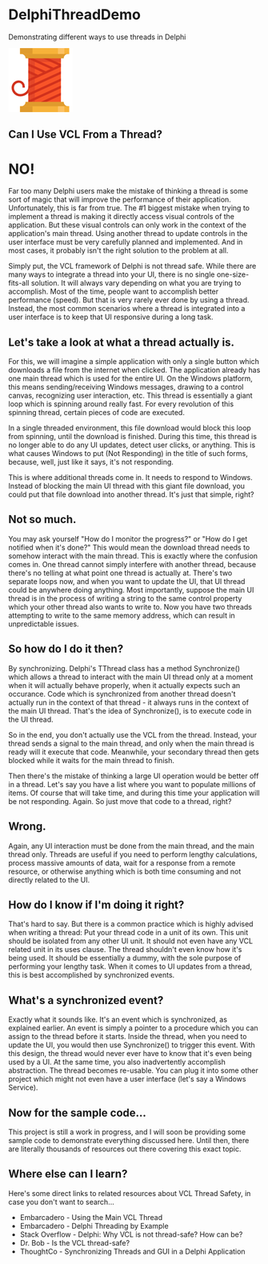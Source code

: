 # DelphiThreadDemo
Demonstrating different ways to use threads in Delphi

![Thread](/ThreadIcon.png "Thread")

## Can I Use VCL From a Thread?

# NO!

Far too many Delphi users make the mistake of thinking a thread is some sort of magic that will improve the performance of their application. Unfortunately, this is far from true. The #1 biggest mistake when trying to implement a thread is making it directly access visual controls of the application. But these visual controls can only work in the context of the application's main thread. Using another thread to update controls in the user interface must be very carefully planned and implemented. And in most cases, it probably isn't the right solution to the problem at all.

Simply put, the VCL framework of Delphi is not thread safe. While there are many ways to integrate a thread into your UI, there is no single one-size-fits-all solution. It will always vary depending on what you are trying to accomplish. Most of the time, people want to accomplish better performance (speed). But that is very rarely ever done by using a thread. Instead, the most common scenarios where a thread is integrated into a user interface is to keep that UI responsive during a long task.

## Let's take a look at what a thread actually is. 

For this, we will imagine a simple application with only a single button which downloads a file from the internet when clicked. The application already has one main thread which is used for the entire UI. On the Windows platform, this means sending/receiving Windows messages, drawing to a control canvas, recognizing user interaction, etc. This thread is essentially a giant loop which is spinning around really fast. For every revolution of this spinning thread, certain pieces of code are executed.

In a single threaded environment, this file download would block this loop from spinning, until the download is finished. During this time, this thread is no longer able to do any UI updates, detect user clicks, or anything. This is what causes Windows to put (Not Responding) in the title of such forms, because, well, just like it says, it's not responding.

This is where additional threads come in. It needs to respond to Windows. Instead of blocking the main UI thread with this giant file download, you could put that file download into another thread. It's just that simple, right?

## Not so much.

You may ask yourself "How do I monitor the progress?" or "How do I get notified when it's done?" This would mean the download thread needs to somehow interact with the main thread. This is exactly where the confusion comes in. One thread cannot simply interfere with another thread, because there's no telling at what point one thread is actually at. There's two separate loops now, and when you want to update the UI, that UI thread could be anywhere doing anything. Most importantly, suppose the main UI thread is in the process of writing a string to the same control property which your other thread also wants to write to. Now you have two threads attempting to write to the same memory address, which can result in unpredictable issues.

## So how do I do it then?

By synchronizing. Delphi's TThread class has a method Synchronize() which allows a thread to interact with the main UI thread only at a moment when it will actually behave properly, when it actually expects such an occurance. Code which is synchronized from another thread doesn't actually run in the context of that thread - it always runs in the context of the main UI thread. That's the idea of Synchronize(), is to execute code in the UI thread.

So in the end, you don't actually use the VCL from the thread. Instead, your thread sends a signal to the main thread, and only when the main thread is ready will it execute that code. Meanwhile, your secondary thread then gets blocked while it waits for the main thread to finish.

Then there's the mistake of thinking a large UI operation would be better off in a thread. Let's say you have a list where you want to populate millions of items. Of course that will take time, and during this time your application will be not responding. Again. So just move that code to a thread, right?

## Wrong.

Again, any UI interaction must be done from the main thread, and the main thread only. Threads are useful if you need to perform lengthy calculations, process massive amounts of data, wait for a response from a remote resource, or otherwise anything which is both time consuming and not directly related to the UI.

## How do I know if I'm doing it right?

That's hard to say. But there is a common practice which is highly advised when writing a thread: Put your thread code in a unit of its own. This unit should be isolated from any other UI unit. It should not even have any VCL related unit in its uses clause. The thread shouldn't even know how it's being used. It should be essentially a dummy, with the sole purpose of performing your lengthy task. When it comes to UI updates from a thread, this is best accomplished by synchronized events.

## What's a synchronized event?

Exactly what it sounds like. It's an event which is synchronized, as explained earlier. An event is simply a pointer to a procedure which you can assign to the thread before it starts. Inside the thread, when you need to update the UI, you would then use Synchronize() to trigger this event. With this design, the thread would never ever have to know that it's even being used by a UI. At the same time, you also inadvertently accomplish abstraction. The thread becomes re-usable. You can plug it into some other project which might not even have a user interface (let's say a Windows Service).

## Now for the sample code...

This project is still a work in progress, and I will soon be providing some sample code to demonstrate everything discussed here. Until then, there are literally thousands of resources out there covering this exact topic.

## Where else can I learn?

Here's some direct links to related resources about VCL Thread Safety, in case you don't want to search...

 - Embarcadero - Using the Main VCL Thread
 - Embarcadero - Delphi Threading by Example
 - Stack Overflow - Delphi: Why VCL is not thread-safe? How can be?
 - Dr. Bob - Is the VCL thread-safe?
 - ThoughtCo - Synchronizing Threads and GUI in a Delphi Application
